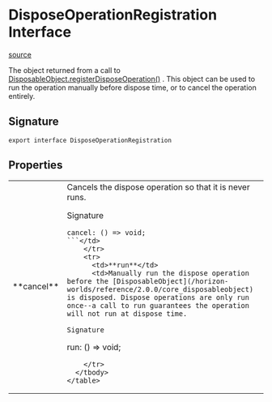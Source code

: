 # DisposeOperationRegistration Interface

[source](https://developers.meta.com/horizon-worlds/reference/2.0.0/core_disposeoperationregistration)

The object returned from a call to [DisposableObject.registerDisposeOperation()](/horizon-worlds/reference/2.0.0/core_disposableobject#registerdisposeoperation) . This object can be used to run the operation manually before dispose time, or to cancel the operation entirely.

## Signature

```
export interface DisposeOperationRegistration
```

## Properties

<table>
  <tbody>
    <tr>
      <td>**cancel**</td>
      <td>Cancels the dispose operation so that it is never runs.

Signature

```
cancel: () => void;
```</td>
    </tr>
    <tr>
      <td>**run**</td>
      <td>Manually run the dispose operation before the [DisposableObject](/horizon-worlds/reference/2.0.0/core_disposableobject) is disposed. Dispose operations are only run once--a call to run guarantees the operation will not run at dispose time.

Signature

```
run: () => void;
```</td>
    </tr>
  </tbody>
</table>